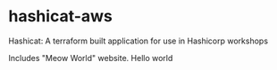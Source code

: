 # hashicat-aws
Hashicat: A terraform built application for use in Hashicorp workshops

Includes "Meow World" website.
Hello world
